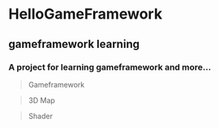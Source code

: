 # HelloGameFramework
## gameframework learning
### A project for learning gameframework and more...
> Gameframework

> 3D Map

> Shader
